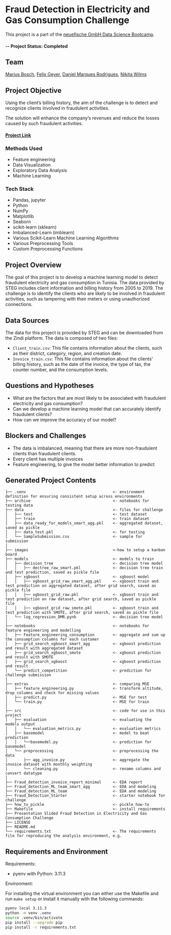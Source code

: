 
# Fraud Detection in Electricity and Gas Consumption Challenge
This project is a part of the [neuefische GmbH Data Science Bootcamp](https://www.neuefische.de/bootcamp/data-science).

#### -- Project Status: Completed

## Team
[Marius Bosch](https://www.linkedin.com/in/marius-bosch-435158126/), [Felix Geyer](https://www.linkedin.com/in/felix-geyer-a273bb12a/), [Daniel Marques Rodrigues](https://www.linkedin.com/in/daniel-marques-rodrigues-581b55127/), 
[Nikita Wilms](https://www.linkedin.com/in/nikita-wilms/)

## Project Objective
Using the client’s billing history, the aim of the challenge is to detect and recognize clients involved in fraudulent activities.

The solution will enhance the company’s revenues and reduce the losses caused by such fraudulent activities.

#### [Project Link](https://zindi.africa/competitions/fraud-detection-in-electricity-and-gas-consumption-challenge)
### Methods Used
* Feature engineering
* Data Visualization
* Exploratory Data Analysis
* Machine Learning

### Tech Stack
* Pandas, jupyter
* Python
* NumPy
* Matplotlib
* Seaborn
* scikit-learn (sklearn)
* Imbalanced-Learn (imblearn)
* Various Scikit-Learn Machine Learning Algorithms
* Various Preprocessing Tools
* Custom Preprocessing Functions

## Project Overview
The goal of this project is to develop a machine learning model to detect fraudulent electricity and gas consumption in Tunisia. The data provided by STEG includes client information and billing history from 2005 to 2019. The challenge is to identify the clients who are likely to be involved in fraudulent activities, such as tampering with their meters or using unauthorized connections.

## Data Sources
The data for this project is provided by STEG and can be downloaded from the Zindi platform. The data is composed of two files:
* `Client_train.csv`: This file contains information about the clients, such as their district, category, region, and creation date.
* `Invoice_train.csv`: This file contains information about the clients' billing history, such as the date of the invoice, the type of tax, the counter number, and the consumption levels.

## Questions and Hypotheses

* What are the factors that are most likely to be associated with fraudulent electricity and gas consumption?
* Can we develop a machine learning model that can accurately identify fraudulent clients?
* How can we improve the accuracy of our model?

## Blockers and Challenges
* The data is imbalanced, meaning that there are more non-fraudulent clients than fraudulent clients.
* Every client has multiple invoices
* Feature engineering, to give the model better information to predict


## Generated Project Contents

```
├── .venv                                      <- environment definition for ensuring consistent setup across environments
├── archive                                    <- notebooks for testing data
├── data                                       <- files for challenge
│   ├── test                                   <- test dataset
│   ├── train                                  <- train dataset
│   ├── data_ready_for_models_smart_agg.pkl    <- aggregated dataset, saved as pickle
│   ├── data_test.pkl                          <- for testing
│   └── SampleSubmission.csv                   <- sample for submission
│
├── images                                     <-how to setup a kanban board
├── models                                     <- models to train
│   ├── decision_tree                          <- decision tree model
│   │   ├── dectree_raw_smart.pkl              <- decision tree train and test prediction, saved as pickle file 
│   ├── xgboost                                <- xgboost model
│   │   ├── xgboost_grid_raw_smart_agg.pkl     <- xgboost train and test prediction on aggregated dataset, after grid search, saved as pickle file
│   │   ├── xgboost_grid_raw.pkl               <- xgboost train and test prediction on raw dataset, after grid search, saved as pickle file
│   │   ├── xgboost_grid_raw_smote.pkl         <- xgboost train and test prediction with SMOTE, after grid search, saved as pickle file
│   └── log_regression_DMR.pynb                <- decision tree model
│
├── notebooks                                  <- notebooks for feature engineering and modelling
│   ├── Feature_engineering_consumption        <- aggregate and sum up the consumption columns for each customer
│   ├── grid_search_xgboost_smart_agg          <- xgboost prediction and result with aggregated dataset
│   ├── grid_search_xgboost_smote              <- xgboost prediction and result with SMOTE
│   ├── grid_search_xgboost                    <- xgboost prediction and result
│   └── predict_competition                    <- prediction for challenge submission
│
├── extras                                     <- comparing MSE
│   ├── feature_engineering.py                 <- transform altitude, drop columns and check for missing values
│   ├── predict.py                             <- MSE for test
│   └── train.py                               <- MSE for train
│ 
├── src                                        <- code for use in this project
│   ├── evaluation                             <- evaluating the models output
│   │   └── evaluation_metrics.py              <- evaluation metrics
│   ├── basemodel                              <- model to beat prediction
│   │   └──basemodel.py                        <- prediction for basemodel
│   └── preprocessing                          <- preprocessing the data
│       ├── agg_invoice.py                     <- aggregate the invoice dataset with monthly weighting
│       └── cleaning.py                        <- rename columns and convert datatype
│ 
├── Fraud_detection_invoice_report_minimal     <- EDA report
├── Fraud_detection_ML_team_smart_agg          <- EDA and modeling
├── Fraud_detection_ML_team                    <- EDA and modeling
├── Fraud_Detection_Starter                    <- starter notebook for challenge
├── how_to_pickle                              <- pickle how-to
├── Makefile                                   <- install requirements
├── Presentation Slided Fraud Detection in Electricity and Gas Consumption Challenge
├── LICENSE
├── README.md
└── requirements.txt                           <- The requirements file for reproducing the analysis environment, e.g.
```
## Requirements and Environment

Requirements:
- pyenv with Python: 3.11.3

Environment: 

For installing the virtual environment you can either use the Makefile and run `make setup` or install it manually with the following commands: 

```Bash
pyenv local 3.11.3
python -m venv .venv
source .venv/bin/activate
pip install --upgrade pip
pip install -r requirements.txt
```


